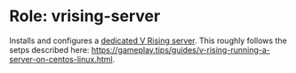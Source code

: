 # Role: vrising-server

Installs and configures a [dedicated V Rising server](https://github.com/StunlockStudios/vrising-dedicated-server-instructions). This roughly follows the setps described here: https://gameplay.tips/guides/v-rising-running-a-server-on-centos-linux.html.

